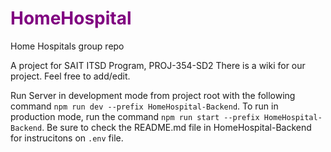 <h1 style='color: purple;'> HomeHospital</h1>
Home Hospitals group repo

A project for SAIT ITSD Program, PROJ-354-SD2
There is a wiki for our project. Feel free to add/edit.

Run Server in development mode from project root with the following command `npm run dev --prefix HomeHospital-Backend`. To run in production mode, run the command `npm run start --prefix HomeHospital-Backend`. Be sure to check the README.md file in HomeHospital-Backend for instrucitons on `.env` file.
